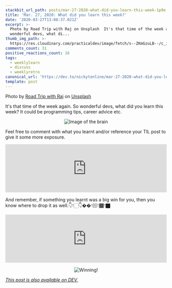 ```yaml
---
stackbit_url_path: posts/mar-27-2020-what-did-you-learn-this-week-1p9e
title: 'Mar. 27, 2020: What did you learn this week?'
date: '2020-03-27T13:08:37.021Z'
excerpt: >-
  Photo by Road Trip with Raj on Unsplash  It's that time of the week again. So
  wonderful devs, what di...
thumb_img_path: >-
  https://res.cloudinary.com/practicaldev/image/fetch/s--ZKmGzuLB--/c_imagga_scale,f_auto,fl_progressive,h_420,q_auto,w_1000/https://dev-to-uploads.s3.amazonaws.com/i/klgpmmzfsfhfdzk2esr2.jpg
comments_count: 31
positive_reactions_count: 16
tags:
  - weeklylearn
  - discuss
  - weeklyretro
canonical_url: 'https://dev.to/nickytonline/mar-27-2020-what-did-you-learn-this-week-1p9e'
template: post
---
```

Photo by [Road Trip with Raj](https://unsplash.com/@roadtripwithraj?utm_source=unsplash&utm_medium=referral&utm_content=creditCopyText) on [Unsplash](https://unsplash.com/s/photos/learning?utm_source=unsplash&utm_medium=referral&utm_content=creditCopyText)

It's that time of the week again. So wonderful devs, what did you learn this week? It could be programming tips, career advice etc.

<center>

![Image of the brain](https://media.giphy.com/media/ojmB7lOn3VUU8/giphy.gif)

</center>

Feel free to comment with what you learnt and/or reference your TIL post to give it some more exposure.


<iframe class="liquidTag" src="https://dev.to/embed/tag?args=todayilearned" style="border: 0; width: 100%;"></iframe>


And remember, if something you learnt was a big win for you, then you know where to drop it as well.👇👇🏻👇��👇🏽👇🏾👇🏿


<iframe class="liquidTag" src="https://dev.to/embed/link?args=https%3A%2F%2Fdev.to%2Fjess%2Fwhat-was-your-win-this-week-1gc8" style="border: 0; width: 100%;"></iframe>


<center>

![Winning!](https://media.giphy.com/media/3ohryhNgUwwZyxgktq/giphy.gif)

</center>

*[This post is also available on DEV.](https://dev.to/nickytonline/mar-27-2020-what-did-you-learn-this-week-1p9e)*


<script>
const parent = document.getElementsByTagName('head')[0];
const script = document.createElement('script');
script.type = 'text/javascript';
script.src = 'https://cdnjs.cloudflare.com/ajax/libs/iframe-resizer/4.1.1/iframeResizer.min.js';
script.charset = 'utf-8';
script.onload = function() {
    window.iFrameResize({}, '.liquidTag');
};
parent.appendChild(script);
</script>    
